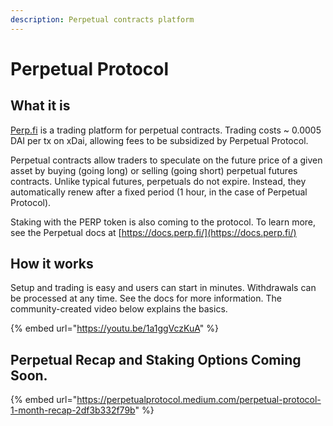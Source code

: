 ```yaml
---
description: Perpetual contracts platform
---
```


# Perpetual Protocol

## What it is

[Perp.fi](https://perp.fi/) is a trading platform for perpetual contracts. Trading costs \~ 0.0005 DAI per tx on xDai, allowing fees to be subsidized by Perpetual Protocol.&#x20;

Perpetual contracts allow traders to speculate on the future price of a given asset by buying (going long) or selling (going short) perpetual futures contracts. Unlike typical futures, perpetuals do not expire. Instead, they automatically renew after a fixed period (1 hour, in the case of Perpetual Protocol).

Staking with the PERP token is also coming to the protocol. To learn more, see the Perpetual docs at [https://docs.perp.fi/](https://docs.perp.fi/)

## How it works

Setup and trading is easy and users can start in minutes. Withdrawals can be processed at any time. See the docs for more information. The community-created video below explains the basics.

{% embed url="https://youtu.be/1a1ggVczKuA" %}



## Perpetual Recap and Staking Options Coming Soon.

{% embed url="https://perpetualprotocol.medium.com/perpetual-protocol-1-month-recap-2df3b332f79b" %}

